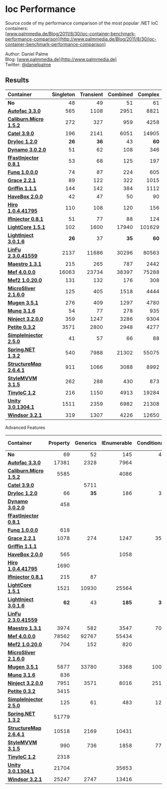 Ioc Performance
===============

Source code of my performance comparison of the most popular .NET IoC containers:  
[www.palmmedia.de/Blog/2011/8/30/ioc-container-benchmark-performance-comparison](http://www.palmmedia.de/Blog/2011/8/30/ioc-container-benchmark-performance-comparison)

Author: Daniel Palme  
Blog: [www.palmmedia.de](http://www.palmmedia.de)  
Twitter: [@danielpalme](http://twitter.com/danielpalme)  

Results
-------
|**Container**|**Singleton**|**Transient**|**Combined**|**Complex**|
|:------------|------------:|------------:|-----------:|----------:|
|**No**|48|49|51|61|
|**[Autofac 3.3.0](https://github.com/autofac/Autofac)**|565|1108|2951|8821|
|**[Caliburn.Micro 1.5.2](https://caliburnmicro.codeplex.com)**|272|327|959|4258|
|**[Catel 3.9.0](http://www.catelproject.com)**|196|2141|6051|14905|
|**[DryIoc 1.2.0](https://bitbucket.org/dadhi/dryioc)**|**26**|**36**|43|**60**|
|**[Dynamo 3.0.2.0](http://www.dynamoioc.com)**|51|62|108|346|
|**[fFastInjector 0.8.1](https://ffastinjector.codeplex.com)**|53|68|125|197|
|**[Funq 1.0.0.0](https://funq.codeplex.com)**|74|87|224|605|
|**[Grace 2.2.1](https://github.com/ipjohnson/Grace)**|89|122|322|1015|
|**[Griffin 1.1.1](https://github.com/jgauffin/griffin.container)**|144|142|384|1112|
|**[HaveBox 2.0.0](https://bitbucket.org/Have/havebox)**|42|47|50|90|
|**[Hiro 1.0.4.41795](https://github.com/philiplaureano/Hiro)**|110|108|120|156|
|**[IfInjector 0.8.1](https://github.com/iamahern/IfInjector)**|51|77|88|124|
|**[LightCore 1.5.1](http://www.lightcore.ch)**|102|1600|17940|101629|
|**[LightInject 3.0.1.6](https://github.com/seesharper/LightInject)**|**26**|37|**35**|**60**|
|**[LinFu 2.3.0.41559](https://github.com/philiplaureano/LinFu)**|2137|11686|30296|80563|
|**[Maestro 1.3.1](https://github.com/JonasSamuelsson/Maestro)**|215|265|787|2442|
|**[Mef 4.0.0.0](https://mef.codeplex.com)**|16063|23734|38397|75288|
|**[Mef2 1.0.20.0](https://blogs.msdn.com/b/bclteam/p/composition.aspx)**|131|132|176|308|
|**[MicroSliver 2.1.6.0](https://microsliver.codeplex.com)**|125|405|1518|4444|
|**[Mugen 3.5.1](http://mugeninjection.codeplex.com)**|276|409|1297|4780|
|**[Munq 3.1.6](http://munq.codeplex.com)**|54|77|278|935|
|**[Ninject 3.2.0.0](http://ninject.org)**|359|1247|3286|9304|
|**[Petite 0.3.2](https://github.com/andlju/Petite)**|3571|2800|2948|4277|
|**[SimpleInjector 2.5.0](https://simpleinjector.org)**|41|57|66|88|
|**[Spring.NET 1.3.2](http://www.springframework.net/)**|540|7988|21302|55075|
|**[StructureMap 2.6.4.1](http://structuremap.net/structuremap)**|911|1066|3088|8992|
|**[StyleMVVM 3.1.5](https://stylemvvm.codeplex.com)**|262|288|430|873|
|**[TinyIoC 1.2](https://github.com/grumpydev/TinyIoC)**|216|1150|4913|19284|
|**[Unity 3.0.1304.1](http://msdn.microsoft.com/unity)**|1511|2359|6982|21308|
|**[Windsor 3.2.1](http://castleproject.org)**|319|1307|4226|12650|

Advanced Features

|**Container**|**Property**|**Generics**|**IEnumerable**|**Conditional**|**Child Container**|**Interception**|
|:------------|-----------:|-----------:|--------------:|--------------:|------------------:|---------------:|
|**No**|69|52|145|49|330|45|
|**[Autofac 3.3.0](https://github.com/autofac/Autofac)**|17381|2328|7964||44710|20359|
|**[Caliburn.Micro 1.5.2](https://caliburnmicro.codeplex.com)**|5585||4086||||
|**[Catel 3.9.0](http://www.catelproject.com)**||5711||||2106|
|**[DryIoc 1.2.0](https://bitbucket.org/dadhi/dryioc)**|66|**35**|186|32|||
|**[Dynamo 3.0.2.0](http://www.dynamoioc.com)**|458||||||
|**[fFastInjector 0.8.1](https://ffastinjector.codeplex.com)**|||||||
|**[Funq 1.0.0.0](https://funq.codeplex.com)**|618||||||
|**[Grace 2.2.1](https://github.com/ipjohnson/Grace)**|1078|274|1247|352|6000|3975|
|**[Griffin 1.1.1](https://github.com/jgauffin/griffin.container)**|||||||
|**[HaveBox 2.0.0](https://bitbucket.org/Have/havebox)**|565||1058|||**429**|
|**[Hiro 1.0.4.41795](https://github.com/philiplaureano/Hiro)**|1690||||||
|**[IfInjector 0.8.1](https://github.com/iamahern/IfInjector)**|215|87|||||
|**[LightCore 1.5.1](http://www.lightcore.ch)**|1521|10930|25564||||
|**[LightInject 3.0.1.6](https://github.com/seesharper/LightInject)**|**62**|43|**185**|**31**||784|
|**[LinFu 2.3.0.41559](https://github.com/philiplaureano/LinFu)**|||||||
|**[Maestro 1.3.1](https://github.com/JonasSamuelsson/Maestro)**|3974|582|3547|702|7363770|4661|
|**[Mef 4.0.0.0](https://mef.codeplex.com)**|78562|92767|55434||||
|**[Mef2 1.0.20.0](https://blogs.msdn.com/b/bclteam/p/composition.aspx)**|704|152|820||||
|**[MicroSliver 2.1.6.0](https://microsliver.codeplex.com)**|||||||
|**[Mugen 3.5.1](http://mugeninjection.codeplex.com)**|5877|33780|3368|1001|310810|10329|
|**[Munq 3.1.6](http://munq.codeplex.com)**|836||||||
|**[Ninject 3.2.0.0](http://ninject.org)**|7951|3571|8016|2518|1661020|2115|
|**[Petite 0.3.2](https://github.com/andlju/Petite)**|3415||||||
|**[SimpleInjector 2.5.0](https://simpleinjector.org)**|125|61|483|124|**340**|5226|
|**[Spring.NET 1.3.2](http://www.springframework.net/)**|51779|||||37902|
|**[StructureMap 2.6.4.1](http://structuremap.net/structuremap)**|10518|2169|10431||358510|5728|
|**[StyleMVVM 3.1.5](https://stylemvvm.codeplex.com)**|990|736|1858|772|||
|**[TinyIoC 1.2](https://github.com/grumpydev/TinyIoC)**|2318||||7970||
|**[Unity 3.0.1304.1](http://msdn.microsoft.com/unity)**|21704||35653||21950|65935|
|**[Windsor 3.2.1](http://castleproject.org)**|25247|2747|13416||153850|11052|
